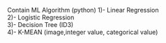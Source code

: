 Contain ML Algorithm (python)
1)- Linear Regression </br>
2)- Logistic Regression </br>
3)- Decision Tree (ID3)  </br>
4)- K-MEAN (image,integer value, categorical value) 
